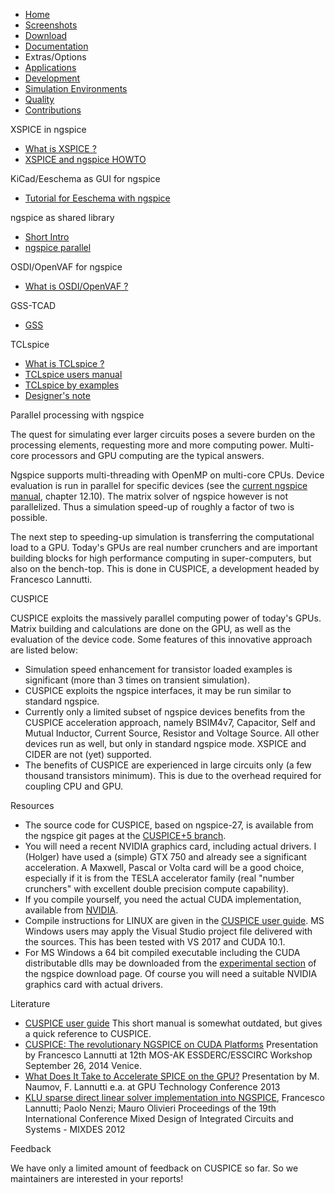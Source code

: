 



-   [Home](./index.html)
-   [Screenshots](./screens.html)
-   [Download](./download.html)
-   [Documentation](./docs.html)
-   Extras/Options
-   [Applications](./applic.html)
-   [Development](./devel.html)
-   [Simulation Environments](./resources.html)
-   [Quality](./quality.html)
-   [Contributions](./contrib.html)

XSPICE in ngspice

-   [What is XSPICE ?](./xspice.html)
-   [XSPICE and ngspice HOWTO](./xspicehowto.html)

KiCad/Eeschema as GUI for ngspice

-   [Tutorial for Eeschema with ngspice](./ngspice-eeschema.html)

ngspice as shared library

-   [Short Intro](./shared.html)
-   [ngspice parallel](./parallel.html)

OSDI/OpenVAF for ngspice

-   [What is OSDI/OpenVAF ?](./osdi.html)

GSS-TCAD

-   [GSS](./gss.html)

TCLspice

-   [What is TCLspice ?](./tclspice.html)
-   [TCLspice users manual](./tclusers.html)
-   [TCLspice by examples](./tclexamples.html)
-   [Designer's note](./tclnotes.html)

Parallel processing with ngspice

The quest for simulating ever larger circuits poses a severe burden on the processing elements, requesting more and more computing power. Multi-core processors and GPU computing are the typical answers.

Ngspice supports multi-threading with OpenMP on multi-core CPUs. Device evaluation is run in parallel for specific devices (see the [current ngspice manual](./docs/ngspice-manual.pdf), chapter 12.10). The matrix solver of ngspice however is not parallelized. Thus a simulation speed-up of roughly a factor of two is possible.

The next step to speeding-up simulation is transferring the computational load to a GPU. Today's GPUs are real number crunchers and are important building blocks for high performance computing in super-computers, but also on the bench-top. This is done in CUSPICE, a development headed by Francesco Lannutti.

CUSPICE

CUSPICE exploits the massively parallel computing power of today's GPUs. Matrix building and calculations are done on the GPU, as well as the evaluation of the device code. Some features of this innovative approach are listed below:

-   Simulation speed enhancement for transistor loaded examples is significant (more than 3 times on transient simulation).
-   CUSPICE exploits the ngspice interfaces, it may be run similar to standard ngspice.
-   Currently only a limited subset of ngspice devices benefits from the CUSPICE acceleration approach, namely BSIM4v7, Capacitor, Self and Mutual Inductor, Current Source, Resistor and Voltage Source. All other devices run as well, but only in standard ngspice mode. XSPICE and CIDER are not (yet) supported.
-   The benefits of CUSPICE are experienced in large circuits only (a few thousand transistors minimum). This is due to the overhead required for coupling CPU and GPU.

Resources

-   The source code for CUSPICE, based on ngspice-27, is available from the ngspice git pages at the [CUSPICE+5 branch](https://sourceforge.net/p/ngspice/ngspice/ci/CUSPICE%2B5/tree/).
-   You will need a recent NVIDIA graphics card, including actual drivers. I (Holger) have used a (simple) GTX 750 and already see a significant acceleration. A Maxwell, Pascal or Volta card will be a good choice, especially if it is from the TESLA accelerator family (real "number crunchers" with excellent double precision compute capability).
-   If you compile yourself, you need the actual CUDA implementation, available from [NVIDIA](https://developer.nvidia.com/cuda-downloads).
-   Compile instructions for LINUX are given in the [CUSPICE user guide](https://ngspice.sourceforge.io/cuspice/CUSPICE_User_Guide.pdf). MS Windows users may apply the Visual Studio project file delivered with the sources. This has been tested with VS 2017 and CUDA 10.1.
-   For MS Windows a 64 bit compiled executable including the CUDA distributable dlls may be downloaded from the [experimental section](https://ngspice.sourceforge.io/download.html#exp1) of the ngspice download page. Of course you will need a suitable NVIDIA graphics card with actual drivers.

Literature

-   [CUSPICE user guide](https://ngspice.sourceforge.io/cuspice/CUSPICE_User_Guide.pdf) This short manual is somewhat outdated, but gives a quick reference to CUSPICE.
-   [CUSPICE: The revolutionary NGSPICE on CUDA Platforms](http://www.mos-ak.org/venice_2014/publications/T_2_Lannutti_MOS-AK_2014.pdf) Presentation by Francesco Lannutti at 12th MOS-AK ESSDERC/ESSCIRC Workshop September 26, 2014 Venice.
-   [What Does It Take to Accelerate SPICE on the GPU?](http://on-demand.gputechconf.com/gtc/2013/presentations/S3364-SPICE-Acceleration-on-GPUs.pdf) Presentation by M. Naumov, F. Lannutti e.a. at GPU Technology Conference 2013
-   [KLU sparse direct linear solver implementation into NGSPICE](http://ieeexplore.ieee.org/document/6226278/), Francesco Lannutti; Paolo Nenzi; Mauro Olivieri Proceedings of the 19th International Conference Mixed Design of Integrated Circuits and Systems - MIXDES 2012

Feedback

We have only a limited amount of feedback on CUSPICE so far. So we maintainers are interested in your reports!

